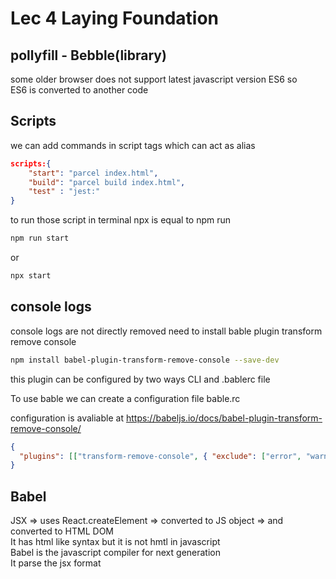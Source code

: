 # Lec 4 Laying Foundation

## pollyfill - Bebble(library)

some older browser does not support latest javascript version ES6 so  
ES6 is converted to another code

## Scripts

we can add commands in script tags which can act as alias

```json
scripts:{
    "start": "parcel index.html",
    "build": "parcel build index.html",
    "test" : "jest:"
}
```

to run those script in terminal
npx is equal to npm run

```bash
npm run start
```

or

```bash
npx start
```

## console logs  

console logs are not directly removed need to install bable plugin transform remove console

```bash
npm install babel-plugin-transform-remove-console --save-dev
```

this plugin can be configured by two ways CLI and .bablerc file

To use bable we can create a configuration file
bable.rc

configuration is avaliable at <https://babeljs.io/docs/babel-plugin-transform-remove-console/>

```json
{
  "plugins": [["transform-remove-console", { "exclude": ["error", "warn"] }]]
}
```

## Babel

JSX => uses React.createElement => converted to JS object  => and converted to HTML DOM  
It has html like syntax but it is not hmtl in javascript  
Babel is the javascript compiler for next generation  
It parse the jsx format  
